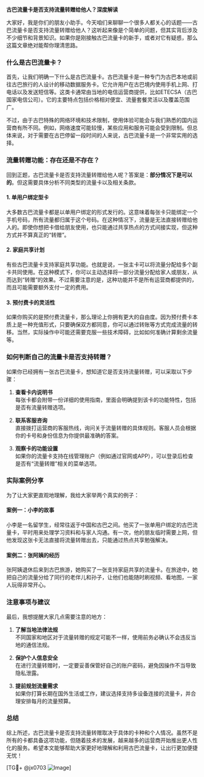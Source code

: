 **古巴流量卡是否支持流量转赠给他人？深度解读**

大家好，我是你们的朋友小助手。今天咱们来聊聊一个很多人都关心的话题——古巴流量卡是否支持流量转赠给他人？这听起来像是个简单的问题，但其实背后涉及不少细节和背景知识。如果你是刚接触古巴流量卡的新手，或者对它有疑惑，那么这篇文章绝对能帮你理清思路。

### 什么是古巴流量卡？

首先，让我们明确一下什么是古巴流量卡。古巴流量卡是一种专门为古巴本地或前往古巴旅行的人设计的移动数据服务卡。它允许用户在古巴境内使用手机上网、打电话以及发送短信等。这类卡通常由当地的电信运营商提供，比如ETECSA（古巴国家电信公司）。它的主要特点包括价格相对便宜、流量套餐灵活以及覆盖范围广。

不过，由于古巴特殊的网络环境和技术限制，使用体验可能会与我们熟悉的国内运营商有所不同。例如，网络速度可能较慢，某些应用和服务可能会受到限制。但总体来说，对于需要在古巴停留一段时间的人来说，古巴流量卡是一个非常实用的选择。

### 流量转赠功能：存在还是不存在？

回到正题，古巴流量卡是否支持流量转赠给他人呢？答案是：**部分情况下是可以的**。但这需要具体分析不同类型的流量卡以及相关条款。

#### 1. 单用户绑定型卡
大多数古巴流量卡都是以单用户绑定的形式发行的。这意味着每张卡只能绑定一个手机号码，所有流量都归属于这个号码。在这种情况下，流量是无法直接转赠给他人的。即使你想把卡借给朋友使用，也只能通过共享热点的方式间接实现，但这种方式并不算真正的“转赠”。

#### 2. 家庭共享计划
有些古巴流量卡支持家庭共享功能。也就是说，一张主卡可以将流量分配给多个副卡共同使用。在这种模式下，你可以主动选择将一部分流量分配给家人或朋友，从而达到“转赠”的效果。不过需要注意的是，这种功能并不是所有运营商都提供的，而且可能需要额外支付一定的费用。

#### 3. 预付费卡的灵活性
如果你购买的是预付费流量卡，那么理论上你拥有更大的自由度。因为预付费卡本质上是一种充值形式，只要确保双方都同意，你可以通过转账等方式完成流量的转移。当然，实际操作中可能还需要克服一些技术障碍，比如如何准确计算剩余流量等。

### 如何判断自己的流量卡是否支持转赠？

如果你已经拥有一张古巴流量卡，想知道它是否支持流量转赠，可以采取以下步骤：

1. **查看卡内说明书**  
   每张卡都会附带一份详细的使用指南，里面会明确提到该卡的功能特性，包括是否有流量转赠选项。

2. **联系客服咨询**  
   直接拨打运营商的客服热线，询问关于流量转赠的具体规则。客服人员会根据你的卡号和身份信息为你提供最准确的答案。

3. **观察卡的功能设置**  
   如果你的流量卡支持在线管理账户（例如通过官网或APP），可以登录后检查是否有“流量转赠”相关的菜单选项。

### 实际案例分享

为了让大家更直观地理解，我给大家举两个真实的例子：

#### 案例一：小李的故事
小李是一名留学生，经常往返于中国和古巴之间。他买了一张单用户绑定的古巴流量卡，平时用来处理学习资料和与家人沟通。有一次，他的朋友临时需要上网，但他发现这张卡无法直接将流量转赠出去，只能通过热点共享勉强解决。

#### 案例二：张阿姨的经历
张阿姨退休后来到古巴旅游，她购买了一张支持家庭共享的流量卡。在旅途中，她把自己的流量分给了同行的老伴儿和孙子，让他们也能随时刷视频、看地图，一家人玩得非常开心。

### 注意事项与建议

最后，我想提醒大家几点需要注意的地方：

1. **了解当地法律法规**  
   不同国家和地区对于流量转赠的规定可能不一样，使用前务必确认不会违反当地的通信法规。

2. **保护个人信息安全**  
   在进行流量转赠时，一定要妥善保管好自己的账户密码，避免因操作不当导致隐私泄露。

3. **提前规划流量需求**  
   如果你打算长期在国外生活或工作，建议选择支持多设备连接的流量卡，并合理安排每月的流量预算。

### 总结

综上所述，古巴流量卡是否支持流量转赠取决于具体的卡种和个人情况。虽然不是所有的卡都具备这项功能，但随着技术的发展，越来越多的运营商开始推出更人性化的服务。希望本文能够帮助大家更好地理解和利用古巴流量卡，让出行更加便捷无忧！

[TG💪+ @jx0703 ![Image](https://github.com/user-attachments/assets/dbca1d08-cadb-493c-b0ec-ad6f7a83f270)]